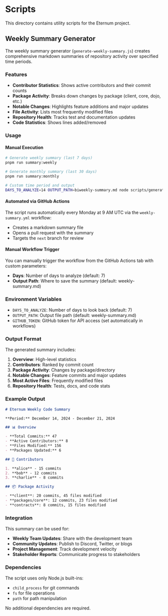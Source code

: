# Scripts

This directory contains utility scripts for the Eternum project.

## Weekly Summary Generator

The weekly summary generator (`generate-weekly-summary.js`) creates comprehensive markdown summaries of repository activity over specified time periods.

### Features

- **Contributor Statistics**: Shows active contributors and their commit counts
- **Package Activity**: Breaks down changes by package (client, core, dojo, etc.)
- **Notable Changes**: Highlights feature additions and major updates
- **File Activity**: Lists most frequently modified files
- **Repository Health**: Tracks test and documentation updates
- **Code Statistics**: Shows lines added/removed

### Usage

#### Manual Execution

```bash
# Generate weekly summary (last 7 days)
pnpm run summary:weekly

# Generate monthly summary (last 30 days)
pnpm run summary:monthly

# Custom time period and output
DAYS_TO_ANALYZE=14 OUTPUT_PATH=biweekly-summary.md node scripts/generate-weekly-summary.js
```

#### Automated via GitHub Actions

The script runs automatically every Monday at 9 AM UTC via the `weekly-summary.yml` workflow:

- Creates a markdown summary file
- Opens a pull request with the summary
- Targets the `next` branch for review

#### Manual Workflow Trigger

You can manually trigger the workflow from the GitHub Actions tab with custom parameters:

- **Days**: Number of days to analyze (default: 7)
- **Output Path**: Where to save the summary (default: weekly-summary.md)

### Environment Variables

- `DAYS_TO_ANALYZE`: Number of days to look back (default: 7)
- `OUTPUT_PATH`: Output file path (default: weekly-summary.md)
- `GITHUB_TOKEN`: GitHub token for API access (set automatically in workflows)

### Output Format

The generated summary includes:

1. **Overview**: High-level statistics
2. **Contributors**: Ranked by commit count
3. **Package Activity**: Changes by package/directory
4. **Notable Changes**: Feature commits and major updates
5. **Most Active Files**: Frequently modified files
6. **Repository Health**: Tests, docs, and code stats

### Example Output

```markdown
# Eternum Weekly Code Summary

**Period:** December 14, 2024 - December 21, 2024

## 📊 Overview

- **Total Commits:** 47
- **Active Contributors:** 8
- **Files Modified:** 156
- **Packages Updated:** 6

## 👥 Contributors

1. **alice** - 15 commits
2. **bob** - 12 commits
3. **charlie** - 8 commits

## 📦 Package Activity

- **client**: 20 commits, 45 files modified
- **packages/core**: 12 commits, 23 files modified
- **contracts**: 8 commits, 15 files modified
```

### Integration

This summary can be used for:

- **Weekly Team Updates**: Share with the development team
- **Community Updates**: Publish to Discord, Twitter, or blogs
- **Project Management**: Track development velocity
- **Stakeholder Reports**: Communicate progress to stakeholders

### Dependencies

The script uses only Node.js built-ins:
- `child_process` for git commands
- `fs` for file operations
- `path` for path manipulation

No additional dependencies are required.